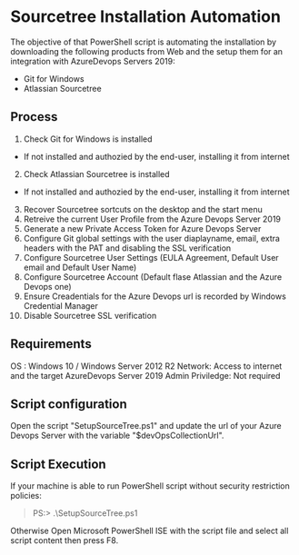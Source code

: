 # Sourcetree Installation Automation

The objective of that PowerShell script is automating the installation by downloading the following products from Web and the setup them for an integration with AzureDevops Servers 2019:
- Git for Windows
- Atlassian Sourcetree

## Process

1. Check Git for Windows is installed
  - If not installed and authozied by the end-user, installing it from internet
2. Check Atlassian Sourcetree is installed
  - If not installed and authozied by the end-user, installing it from internet
3. Recover Sourcetree sortcuts on the desktop and the start menu
4. Retreive the current User Profile from the Azure Devops Server 2019
5. Generate a new Private Access Token for Azure Devops Server
6. Configure Git global settings with the user diaplayname, email, extra headers with the PAT and disabling the SSL verification
7. Configure Sourcetree User Settings (EULA Agreement, Default User email and Default User Name)
8. Configure Sourcetree Account (Default flase Atlassian and the Azure Devops one)
9. Ensure Creadentials for the Azure Devops url is recorded by Windows Credential Manager
10. Disable Sourcetree SSL verification

## Requirements

OS : Windows 10 / Windows Server 2012 R2
Network: Access to internet and the target AzureDevops Server 2019
Admin Priviledge: Not required

## Script configuration

Open the script "SetupSourceTree.ps1" and update the url of your Azure Devops Server with the variable "$devOpsCollectionUrl".

## Script Execution

If your machine is able to run PowerShell script without security restriction policies:

> PS:\> .\SetupSourceTree.ps1

Otherwise Open Microsoft PowerShell ISE with the script file and select all script content then press F8.
